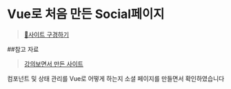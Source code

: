 # Vue로 처음 만든 Social페이지

> [💜사이트 구경하기](https://dreamy-einstein-46048b.netlify.app/ "web-site")


##참고 자료
> [강의보면서 만든 사이트](https://codingapple.com/ "coding apple")

컴포넌트 및 상태 관리를 Vue로 어떻게 하는지 소셜 페이지를 만들면서 확인하였습니다 
